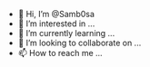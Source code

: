 - 👋 Hi, I’m @Samb0sa
- 👀 I’m interested in ...
- 🌱 I’m currently learning ...
- 💞️ I’m looking to collaborate on ...
- 📫 How to reach me ...

<!---
Samb0sa/Samb0sa is a ✨ special ✨ repository because its `README.md` (this file) appears on your GitHub profile.
You can click the Preview link to take a look at your changes.
--->
